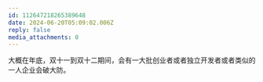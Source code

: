 ```yaml
---
id: 112647218265389648
date: 2024-06-20T05:09:02.006Z
reply: false
media_attachments: 0
---
```


大概在年底，双十一到双十二期间，会有一大批创业者或者独立开发者或者类似的一人企业会破大防。

